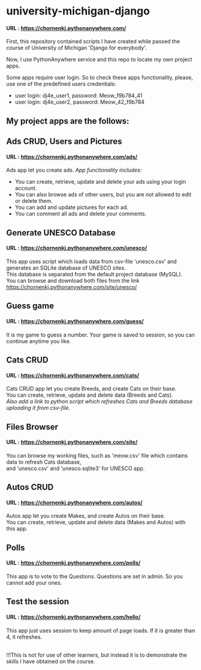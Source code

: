 # university-michigan-django

#### URL : <https://chornenkj.pythonanywhere.com/>
First, this repository contained scripts I have created while passed the course of
University of Michigan 'Django for everybody'.

Now, I use PythonAnywhere service and this repo to locate my own project apps.

Some apps require user login. So to check these apps functionality, please, use one of the predefined users credentials:
<ul>
  <li>user login: dj4e_user1, password: Meow_f9b784_41</li>
  <li>user login: dj4e_user2, password: Meow_42_f9b784</li>
</ul>
  
## My project apps are the follows:

## Ads CRUD, Users and Pictures
#### URL : <https://chornenkj.pythonanywhere.com/ads/>
Ads app let you create ads. <em>App functionality includes</em>:
<ul>
<li>You can create, retrieve, update and delete your ads using your login account.</li>
<li>You can also browse ads of other users, but you are not allowed to edit or delete them.</li>
<li>You can add and update pictures for each ad.</li>
<li>You can comment all ads and delete your comments.</li>
</ul>

## Generate UNESCO Database
#### URL : <https://chornenkj.pythonanywhere.com/unesco/>
This app uses script which loads data from csv-file 'unesco.csv' and generates an SQLite database of UNESCO sites.<br/>
This database is separated from the default project database (MySQL).<br/>
You can browse and download both files from the link <https://chornenkj.pythonanywhere.com/site/unesco/>

## Guess game
#### URL : <https://chornenkj.pythonanywhere.com/guess/>
It is my game to guess a number. Your game is saved to session, so you can continue anytime you like.

## Cats CRUD
#### URL : <https://chornenkj.pythonanywhere.com/cats/>
Cats CRUD app let you create Breeds, and create Cats on their base.<br/>
You can create, retrieve, update and delete data (Breeds and Cats).<br/>
<em>Also add a link to python script which refreshes Cats and Breeds database uploading it from csv-file.</em>

## Files Browser
#### URL : <https://chornenkj.pythonanywhere.com/site/>
You can browse my working files, such as 'meow.csv' file which contains data to refresh Cats database,<br/>
and 'unesco.csv' and 'unesco.sqlite3' for UNESCO app.

## Autos CRUD
#### URL : <https://chornenkj.pythonanywhere.com/autos/>
Autos app let you create Makes, and create Autos on their base.<br/>
You can create, retrieve, update and delete data (Makes and Autos) with this app.

## Polls
#### URL : <https://chornenkj.pythonanywhere.com/polls/>
This app is to vote to the Questions. Questions are set in admin. So you cannot add your ones.

## Test the session
#### URL : <https://chornenkj.pythonanywhere.com/hello/>
This app just uses session to keep amount of page loads. If it is greater than 4, it refreshes.

<br/>
!!!This is not for use of other learners, but instead it is to demonstrate
the skills I have obtained on the course.
